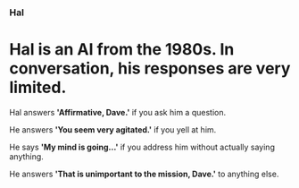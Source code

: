 ### Hal

# Hal is an AI from the 1980s. In conversation, his responses are very limited.

Hal answers **'Affirmative, Dave.'** if you ask him a question.

He answers **'You seem very agitated.'** if you yell at him.

He says **'My mind is going...'** if you address him without actually saying anything.

He answers **'That is unimportant to the mission, Dave.'** to anything else.

